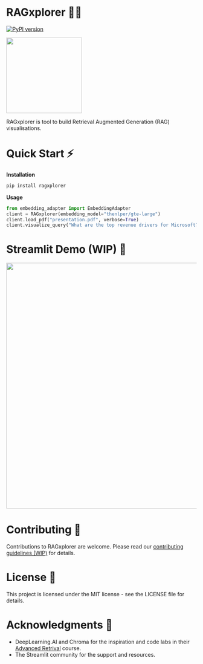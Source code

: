 # RAGxplorer 🦙🦺 

[![PyPI version](https://img.shields.io/pypi/v/ragxplorer.svg)](https://pypi.org/project/ragxplorer/)

<img src="https://raw.githubusercontent.com/gabrielchua/RAGxplorer/main/images/logo.png" width="200">

RAGxplorer is tool to build Retrieval Augmented Generation (RAG) visualisations.

# Quick Start ⚡
**Installation**
```bash
pip install ragxplorer
```

**Usage**
```python
from embedding_adapter import EmbeddingAdapter
client = RAGxplorer(embedding_model="thenlper/gte-large")
client.load_pdf("presentation.pdf", verbose=True)
client.visualize_query("What are the top revenue drivers for Microsoft?")
```

# Streamlit Demo (WIP) 🔎

<img src="https://raw.githubusercontent.com/gabrielchua/RAGxplorer/main/images/example.png" width="650">

# Contributing 👋

Contributions to RAGxplorer are welcome. Please read our [contributing guidelines (WIP)](.github/CONTRIBUTING.md) for details.

# License 👀

This project is licensed under the MIT license - see the LICENSE file for details.

# Acknowledgments 💙
- DeepLearning.AI and Chroma for the inspiration and code labs in their [Advanced Retrival](https://www.deeplearning.ai/short-courses/advanced-retrieval-for-ai/) course.
- The Streamlit community for the support and resources.
